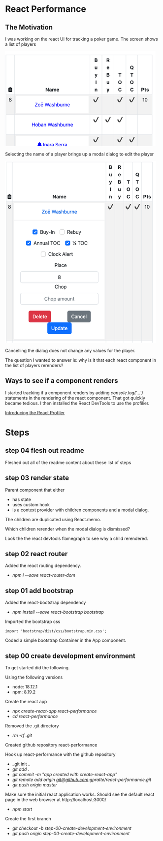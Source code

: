 # React Performance

## The Motivation
I was working on the react UI for tracking a poker game. The screen shows a list of players

![vertical list of players in a poker game](img/list-of-players.png)

Selecting the name of a player brings up a modal dialog to edit the player

![modal dialog to edit a player](img/expanded-player.png)

Cancelling the dialog does not change any values for the player. 

The question I wanted to answer is: why is it that each react component in the list of players rerenders?

## Ways to see if a component renders
I started tracking if a component renders by adding *console.log('...')* statements in the rendering of the react component. 
That got quickly became tedious. I then installed the React DevTools to use the profilier.

[Introducing the React Profiler](https://legacy.reactjs.org/blog/2018/09/10/introducing-the-react-profiler.html)

# Steps
## step 04 flesh out readme
Fleshed out all of the readme content about these list of steps

## step 03 render state
Parent component that either
* has state
* uses custom hook
* is a context provider
with children components and a modal dialog.

The children are duplicated using React.memo.

Which children rerender when the modal dialog is dismissed?

Look the the react devtools flamegraph to see why a child rerendered.

## step 02 react router
Added the react routing dependency.
* _npm i --save react-router-dom_

## step 01 add bootstrap
Added the react-bootstrap dependency
* _npm install --save react-bootstrap bootstrap_

Imported the bootstrap css

    import 'bootstrap/dist/css/bootstrap.min.css';

Coded a simple bootstrap Container in the App component.

## step 00 create development environment
To get started did the following.

Using the following versions
* node: 18.12.1
* npm: 8.19.2

Create the react app
* _npx create-react-app react-performance_
* _cd react-performance_

Removed the .git directory
* _rm -rf .git_

Created github repository react-performance

Hook up react-performance with the github repository
* _git init _
* _git add ._
* _git commit -m "app created with create-react-app"_
* _git remote add origin git@github.com:gpratte/react-performance.git_
* _git push origin master_

Make sure the initial react application works. Should see the default react page in the web browser at http://localhost:3000/
* _npm start_

Create the first branch
* _git checkout -b step-00-create-development-environment_
* _git push origin step-00-create-development-environment_
